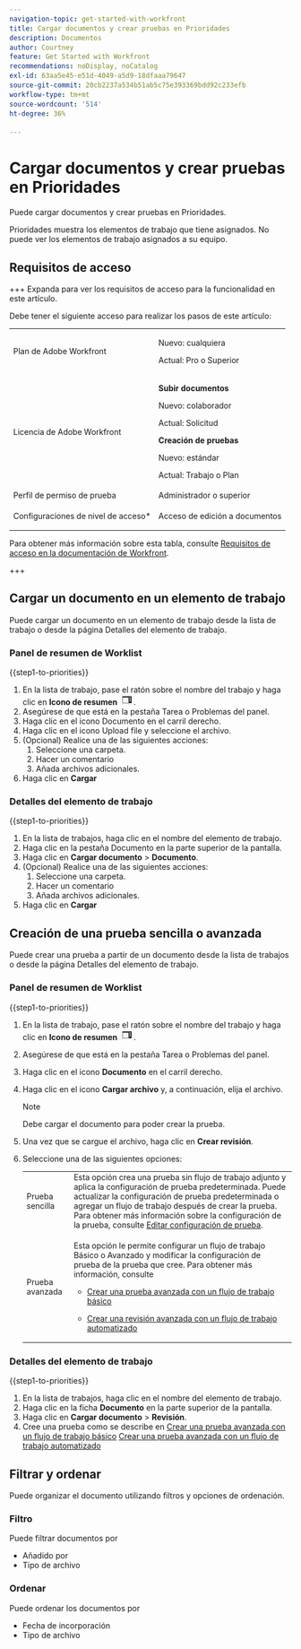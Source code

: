 ```yaml
---
navigation-topic: get-started-with-workfront
title: Cargar documentos y crear pruebas en Prioridades
description: Documentos
author: Courtney
feature: Get Started with Workfront
recommendations: noDisplay, noCatalog
exl-id: 63aa5e45-e51d-4049-a5d9-18dfaaa79647
source-git-commit: 20cb2237a534b51ab5c75e393369bdd92c233efb
workflow-type: tm+mt
source-wordcount: '514'
ht-degree: 36%

---
```


# Cargar documentos y crear pruebas en Prioridades

Puede cargar documentos y crear pruebas en Prioridades.

Prioridades muestra los elementos de trabajo que tiene asignados. No puede ver los elementos de trabajo asignados a su equipo.

## Requisitos de acceso

+++ Expanda para ver los requisitos de acceso para la funcionalidad en este artículo.

Debe tener el siguiente acceso para realizar los pasos de este artículo:

<table style="table-layout:auto"> 
 <col> 
 <col> 
 <tbody> 
  <tr> 
   <td role="rowheader">Plan de Adobe Workfront</td> 
   <td> 
   <p>Nuevo: cualquiera </p>
   <p>Actual: Pro o Superior</p>
   </td> 
  </tr> 
  <tr> 
   <td role="rowheader">Licencia de Adobe Workfront</td> 
   <td> 
      <p><strong>Subir documentos</strong></p>
   <p>Nuevo: colaborador</p>
   <p>Actual: Solicitud</p>
      <p><strong>Creación de pruebas</strong></p>
        <p>Nuevo: estándar</p>
     <p>Actual: Trabajo o Plan</p>
   </td> 
  </tr> 
  <tr> 
   <td role="rowheader">Perfil de permiso de prueba </td> 
   <td>Administrador o superior</td> 
  </tr> 
  <tr> 
   <td role="rowheader">Configuraciones de nivel de acceso*</td> 
   <td> <p>Acceso de edición a documentos</p> </td> 
  </tr> 
 </tbody> 
</table>

Para obtener más información sobre esta tabla, consulte [Requisitos de acceso en la documentación de Workfront](/help/quicksilver/administration-and-setup/add-users/access-levels-and-object-permissions/access-level-requirements-in-documentation.md).

+++

## Cargar un documento en un elemento de trabajo

Puede cargar un documento en un elemento de trabajo desde la lista de trabajo o desde la página Detalles del elemento de trabajo.

### Panel de resumen de Worklist


{{step1-to-priorities}}

1. En la lista de trabajo, pase el ratón sobre el nombre del trabajo y haga clic en **Icono de resumen** ![icono de resumen abierto](assets/summary-icon.png).
1. Asegúrese de que está en la pestaña Tarea o Problemas del panel.
1. Haga clic en el icono Documento en el carril derecho.
1. Haga clic en el icono Upload file y seleccione el archivo.
1. (Opcional) Realice una de las siguientes acciones:
   1. Seleccione una carpeta.
   1. Hacer un comentario
   1. Añada archivos adicionales.
1. Haga clic en **Cargar**

### Detalles del elemento de trabajo

{{step1-to-priorities}}

1. En la lista de trabajos, haga clic en el nombre del elemento de trabajo.
1. Haga clic en la pestaña Documento en la parte superior de la pantalla.
1. Haga clic en **Cargar documento** > **Documento**.
1. (Opcional) Realice una de las siguientes acciones:
   1. Seleccione una carpeta.
   1. Hacer un comentario
   1. Añada archivos adicionales.
1. Haga clic en **Cargar**


## Creación de una prueba sencilla o avanzada

Puede crear una prueba a partir de un documento desde la lista de trabajos o desde la página Detalles del elemento de trabajo.

### Panel de resumen de Worklist


{{step1-to-priorities}}

1. En la lista de trabajo, pase el ratón sobre el nombre del trabajo y haga clic en **Icono de resumen** ![icono de resumen abierto](assets/summary-icon.png).
1. Asegúrese de que está en la pestaña Tarea o Problemas del panel.
1. Haga clic en el icono **Documento** en el carril derecho.
1. Haga clic en el icono **Cargar archivo** y, a continuación, elija el archivo.

   >[!NOTE]
   >
   >Debe cargar el documento para poder crear la prueba.


1. Una vez que se cargue el archivo, haga clic en **Crear revisión**.
1. Seleccione una de las siguientes opciones:

   <table style="table-layout:auto"> 
    <col> 
    <col> 
    <tbody> 
     <tr> 
      <td role="rowheader">Prueba sencilla</td> 
      <td>Esta opción crea una prueba sin flujo de trabajo adjunto y aplica la configuración de prueba predeterminada. Puede actualizar la configuración de prueba predeterminada o agregar un flujo de trabajo después de crear la prueba. Para obtener más información sobre la configuración de la prueba, consulte <a href="/help/quicksilver/review-and-approve-work/proofing/managing-proofs-within-workfront/edit-proof-settings.md" class="MCXref xref">Editar configuración de prueba</a>.</td> 
     </tr> 
     <tr> 
      <td role="rowheader">Prueba avanzada</td> 
      <td> <p>Esta opción le permite configurar un flujo de trabajo Básico o Avanzado y modificar la configuración de prueba de la prueba que cree. Para obtener más información, consulte </p> 
       <ul> 
        <li><p><a href="/help/quicksilver/review-and-approve-work/proofing/creating-proofs-within-workfront/configure-basic-proof-workflow.md" class="MCXref xref">Crear una prueba avanzada con un flujo de trabajo básico</a> </p> </li> 
        <li> <p><a href="/help/quicksilver/review-and-approve-work/proofing/creating-proofs-within-workfront/create-automated-proof-workflow.md" class="MCXref xref">Crear una revisión avanzada con un flujo de trabajo automatizado</a></p></li> 
       </ul>
        </td> 
     </tr> 
    </tbody> 
   </table>

### Detalles del elemento de trabajo

{{step1-to-priorities}}

1. En la lista de trabajos, haga clic en el nombre del elemento de trabajo.
1. Haga clic en la ficha **Documento** en la parte superior de la pantalla.
1. Haga clic en **Cargar documento** > **Revisión**.
1. Cree una prueba como se describe en
   [Crear una prueba avanzada con un flujo de trabajo básico](/help/quicksilver/review-and-approve-work/proofing/creating-proofs-within-workfront/configure-basic-proof-workflow.md)
   [Crear una prueba avanzada con un flujo de trabajo automatizado](/help/quicksilver/review-and-approve-work/proofing/creating-proofs-within-workfront/create-automated-proof-workflow.md)

<!--

## Open a proof



## Edit a document

Edit name

Add description

manage

Add new version, open proof, edit, download, move, share, remove
-->

## Filtrar y ordenar

Puede organizar el documento utilizando filtros y opciones de ordenación.

### Filtro

Puede filtrar documentos por

* Añadido por
* Tipo de archivo

### Ordenar

Puede ordenar los documentos por

* Fecha de incorporación
* Tipo de archivo
